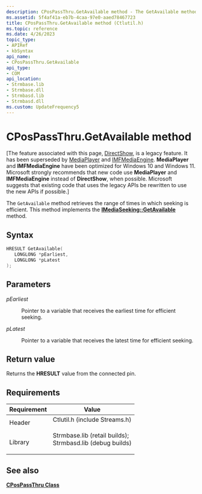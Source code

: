 ```yaml
---
description: CPosPassThru.GetAvailable method - The GetAvailable method retrieves the range of times in which seeking is efficient. This method implements the IMediaSeeking::GetAvailable method.
ms.assetid: 5f4af41a-eb7b-4caa-97e0-aaed78467723
title: CPosPassThru.GetAvailable method (Ctlutil.h)
ms.topic: reference
ms.date: 4/26/2023
topic_type: 
- APIRef
- kbSyntax
api_name: 
- CPosPassThru.GetAvailable
api_type: 
- COM
api_location: 
- Strmbase.lib
- Strmbase.dll
- Strmbasd.lib
- Strmbasd.dll
ms.custom: UpdateFrequency5
---
```


# CPosPassThru.GetAvailable method

\[The feature associated with this page, [DirectShow](/windows/win32/directshow/directshow), is a legacy feature. It has been superseded by [MediaPlayer](/uwp/api/Windows.Media.Playback.MediaPlayer) and [IMFMediaEngine](/windows/win32/api/mfmediaengine/nn-mfmediaengine-imfmediaengine). **MediaPlayer** and **IMFMediaEngine** have been optimized for Windows 10 and Windows 11. Microsoft strongly recommends that new code use **MediaPlayer** and **IMFMediaEngine** instead of **DirectShow**, when possible. Microsoft suggests that existing code that uses the legacy APIs be rewritten to use the new APIs if possible.\]

The `GetAvailable` method retrieves the range of times in which seeking is efficient. This method implements the [**IMediaSeeking::GetAvailable**](/windows/desktop/api/Strmif/nf-strmif-imediaseeking-getavailable) method.

## Syntax


```C++
HRESULT GetAvailable(
   LONGLONG *pEarliest,
   LONGLONG *pLatest
);
```



## Parameters

<dl> <dt>

*pEarliest* 
</dt> <dd>

Pointer to a variable that receives the earliest time for efficient seeking.

</dd> <dt>

*pLatest* 
</dt> <dd>

Pointer to a variable that receives the latest time for efficient seeking.

</dd> </dl>

## Return value

Returns the **HRESULT** value from the connected pin.

## Requirements



| Requirement | Value |
|--------------------|--------------------------------------------------------------------------------------------------------------------------------------------------------------------------------------------|
| Header<br/>  | <dl> <dt>Ctlutil.h (include Streams.h)</dt> </dl>                                                                                   |
| Library<br/> | <dl> <dt>Strmbase.lib (retail builds); </dt> <dt>Strmbasd.lib (debug builds)</dt> </dl> |



## See also

<dl> <dt>

[**CPosPassThru Class**](cpospassthru.md)
</dt> </dl>

 

 




